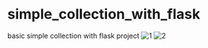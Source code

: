 # simple_collection_with_flask
basic simple collection with flask project
![1](https://user-images.githubusercontent.com/101009145/183903722-a6d2685f-5c07-4458-a2fe-53a9893943a0.png)
![2](https://user-images.githubusercontent.com/101009145/183903728-b2ff3858-551c-4c8a-a632-55a691c5f2b5.png)
